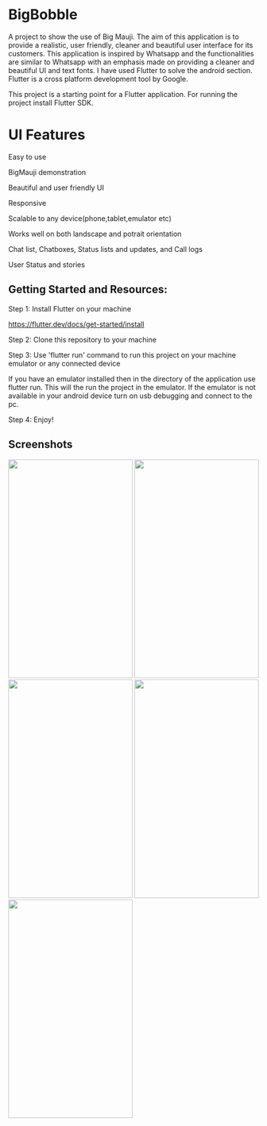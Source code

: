 # BigBobble

A project to show the use of Big Mauji. 
The aim of this application is to provide a realistic, user friendly, cleaner and beautiful user interface for its customers. This application is inspired by Whatsapp and the functionalities are similar to Whatsapp with an emphasis made on providing a cleaner and beautiful UI and text fonts.
I have used Flutter to solve the android section. Flutter is a cross platform development tool by Google. 

This project is a starting point for a Flutter application.
For running the project install Flutter SDK.

# UI Features

Easy to use

BigMauji demonstration 

Beautiful and user friendly UI

Responsive

Scalable to any device(phone,tablet,emulator etc) 

Works well on both landscape and potrait orientation 

Chat list, Chatboxes, Status lists and updates, and Call logs

User Status and stories


## Getting Started and Resources:

Step 1: Install Flutter on your machine

https://flutter.dev/docs/get-started/install

Step 2: Clone this repository to your machine

Step 3: Use 'flutter run' command to run this project on your machine emulator or any connected device

If you have an emulator installed then in the directory of the application use flutter run. 
This will the run the project in the emulator. If the emulator is not available in your android device turn on usb debugging and connect to the pc.

Step 4: Enjoy!


## Screenshots

<img src="https://user-images.githubusercontent.com/40224476/95656338-70dd9080-0b2b-11eb-9f6d-1bb069b38079.png" width="250" height="440">
<img src="https://user-images.githubusercontent.com/40224476/95656339-71762700-0b2b-11eb-9cff-c597cc93dc60.png" width="250" height="440">
<img src="https://user-images.githubusercontent.com/40224476/95656341-72a75400-0b2b-11eb-9c20-269b13c38bda.png" width="250" height="440">
<img src="https://user-images.githubusercontent.com/40224476/95656305-23f9ba00-0b2b-11eb-8137-a9523c7a2a57.png" width="250" height="440">
<img src="https://user-images.githubusercontent.com/40224476/95656337-6fac6380-0b2b-11eb-97b1-afd933e878d6.png" width="250" height="440">















